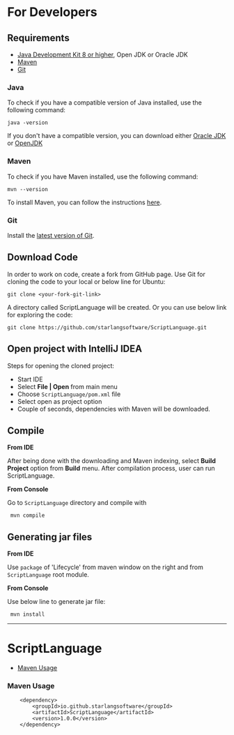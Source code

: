 For Developers
============

## Requirements

* [Java Development Kit 8 or higher](#java), Open JDK or Oracle JDK
* [Maven](#maven)
* [Git](#git)

### Java 

To check if you have a compatible version of Java installed, use the following command:

    java -version
    
If you don't have a compatible version, you can download either [Oracle JDK](https://www.oracle.com/technetwork/java/javase/downloads/jdk8-downloads-2133151.html) or [OpenJDK](https://openjdk.java.net/install/)    

### Maven
To check if you have Maven installed, use the following command:

    mvn --version
    
To install Maven, you can follow the instructions [here](https://maven.apache.org/install.html).      

### Git

Install the [latest version of Git](https://git-scm.com/book/en/v2/Getting-Started-Installing-Git).

## Download Code

In order to work on code, create a fork from GitHub page. 
Use Git for cloning the code to your local or below line for Ubuntu:

	git clone <your-fork-git-link>

A directory called ScriptLanguage will be created. Or you can use below link for exploring the code:

	git clone https://github.com/starlangsoftware/ScriptLanguage.git

## Open project with IntelliJ IDEA

Steps for opening the cloned project:

* Start IDE
* Select **File | Open** from main menu
* Choose `ScriptLanguage/pom.xml` file
* Select open as project option
* Couple of seconds, dependencies with Maven will be downloaded. 


## Compile

**From IDE**

After being done with the downloading and Maven indexing, select **Build Project** option from **Build** menu. After compilation process, user can run ScriptLanguage.

**From Console**

Go to `ScriptLanguage` directory and compile with 

     mvn compile 

## Generating jar files

**From IDE**

Use `package` of 'Lifecycle' from maven window on the right and from `ScriptLanguage` root module.

**From Console**

Use below line to generate jar file:

     mvn install



------------------------------------------------

ScriptLanguage
============
+ [Maven Usage](#maven-usage)


### Maven Usage

        <dependency>
            <groupId>io.github.starlangsoftware</groupId>
            <artifactId>ScriptLanguage</artifactId>
            <version>1.0.0</version>
        </dependency>
